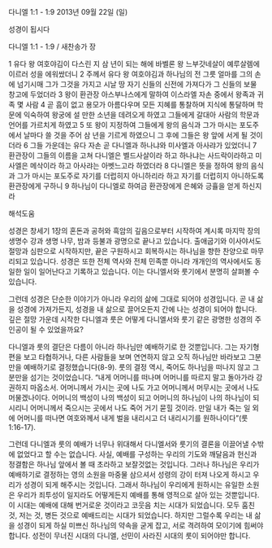 다니엘 1:1 - 1:9 
2013년 09월 22일 (일)

성경이 됩시다



다니엘 1:1 - 1:9 / 새찬송가  장


1 유다 왕 여호야김이 다스린 지 삼 년이 되는 해에 바벨론 왕 느부갓네살이 예루살렘에 이르러 성을 에워쌌더니 2 주께서 유다 왕 여호야김과 하나님의 전 그릇 얼마를 그의 손에 넘기시매 그가 그것을 가지고 시날 땅 자기 신들의 신전에 가져다가 그 신들의 보물 창고에 두었더라 3 왕이 환관장 아스부나스에게 말하여 이스라엘 자손 중에서 왕족과 귀족 몇 사람 4 곧 흠이 없고 용모가 아름다우며 모든 지혜를 통찰하며 지식에 통달하며 학문에 익숙하여 왕궁에 설 만한 소년을 데려오게 하였고 그들에게 갈대아 사람의 학문과 언어를 가르치게 하였고 5 또 왕이 지정하여 그들에게 왕의 음식과 그가 마시는 포도주에서 날마다 쓸 것을 주어 삼 년을 기르게 하였으니 그 후에 그들은 왕 앞에 서게 될 것이더라 6 그들 가운데는 유다 자손 곧 다니엘과 하나냐와 미사엘과 아사랴가 있었더니 7 환관장이 그들의 이름을 고쳐 다니엘은 벨드사살이라 하고 하나냐는 사드락이라하고 미사엘은 메삭이라 하고 아사랴는 아벳느고라 하였더라 8 다니엘은 뜻을 정하여 왕의 음식과 그가 마시는 포도주로 자기를 더럽히지 아니하리라 하고 자기를 더럽히지 아니하도록 환관장에게 구하니 9 하나님이 다니엘로 하여금 환관장에게 은혜와 긍휼을 얻게 하신지라

해석도움





성경은 창세기 1장의 혼돈과 공허와 흑암의 깊음으로부터 시작하여 계시록 마지막 장의 생명수 강과 생명 나무, 밤과 등불과 광명으로 끝나고 있습니다. 출애굽기와 이사야서도 절망과 심판으로 시작하지만, 끝은 구원하시고 회복하시는 하나님을 향한 찬양으로 마무리되고 있습니다. 성경은 또한 전체 역사와 전체 민족뿐 아니라 개개인의 역사에서도 동일한 일이 일어난다고 기록하고 있습니다. 이는 다니엘서와 룻기에서 분명히 살펴볼 수 있습니다.

그런데 성경은 단순한 이야기가 아니라 우리의 삶에 그대로 되어야 성경입니다. 곧 내 삶을 성경에 가져가든지, 성경을 내 삶으로 끌어오든지 간에 나는 성경이 되어야 합니다. 깊은 절망 가운데 시작한 다니엘과 룻은 어떻게 다니엘서와 룻기 같은 광명한 성경의 주인공이 될 수 있었을까요?

다니엘과 룻의 결단은 다름이 아니라 하나님만 예배하기로 한 것뿐입니다. 그는 자기형편을 보고 타협하거나, 다른 사람들을 보며 연연하지 않고 오직 하나님만 바라보고 그분만을 예배하기로 결정했습니다(8-9). 룻의 결정 역시, 죽어도 하나님을 떠나지 않고 그분만을 섬기는 것이었습니다. “내게 어머니를 떠나며 어머니를 따르지 말고 돌아가라 강권하지 마옵소서. 어머니께서 가시는 곳에 나도 가고 어머니께서 머무시는 곳에서 나도 머물겠나이다. 어머니의 백성이 나의 백성이 되고 어머니의 하나님이 나의 하나님이 되시리니 어머니께서 죽으시는 곳에서 나도 죽어 거기 묻힐 것이라. 만일 내가 죽는 일 외에 어머니를 떠나면 여호와께서 내게 벌을 내리시고 더 내리시기를 원하나이다”(룻 1:16-17).

그런데 다니엘과 룻의 예배가 너무나 위대해서 다니엘서와 룻기의 결론을 이끌어낼 수밖에 없었다고 할 수는 없습니다. 사실, 예배를 구성하는 우리의 기도와 깨달음과 헌신과 정결함은 하나님 앞에서 볼 때 초라하고 보잘것없는 것입니다. 그러나 하나님은 우리가 예배하기로 결정하는 영의 소원을 마중물 삼으셔서 성령의 강이 터져 나오게 하시고 우리가 성경이 되게 해주시는 것입니다. 그래서 하나님이 우리에게 원하시는 유일한 소원은 우리가 죄투성이 일지라도 어떻게든지 예배를 통해 영적으로 살아 있는 것뿐입니다. 이 시대는 예배에 대해 번거로운 것이라고 코웃음 치는 시대가 되었습니다. 모두 훔친 것, 저는 것, 병든 것으로 예배드리는 시대가 되었습니다. 하지만 그럴수록 우리는 내 삶을 성경이 되게 하실 미쁘신 하나님의 약속을 굳게 잡고, 서로 격려하여 모이기에 힘써야 합니다. 성전이 무너진 시대의 다니엘, 선민이 사라진 시대의 룻이 되어야만 합니다.